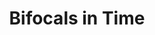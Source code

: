 ---
pid: CH992
title: Bifocals in Time
location_transcription: In front of City Hall
zipcode: '19002'
outside_phl: 'Ambler PA '
neighborhood: 
age: '19'
age_range: 13-19
instagram: 
image_file_name: CH_992.jpg
proposal_transcription: Bifocals (like Ben Franklins) you can flip the lens' and see
  various points in time of city hall through the different lens
topic: History,Philadelphia
topic_summary: 0, 0
type: Interactive,Sculpture Statue
keywords_other: Ben Franklin, Bifocals
credit: Becca Watson
image_labels: 
twitter: 
facebook: 
permalink: "/monuments/ch992/"
layout: item-page
---